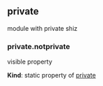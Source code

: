 ## private
module with private shiz


### private.notprivate
visible property

**Kind**: static property of [private](#module_private)


